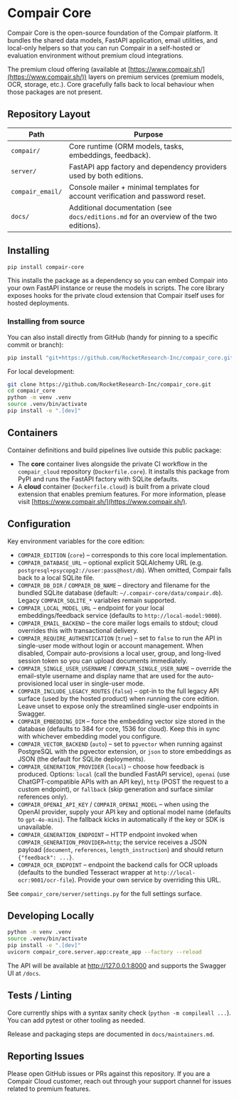 # Compair Core

Compair Core is the open-source foundation of the Compair platform. It bundles the shared data models, FastAPI application, email utilities, and local-only helpers so that you can run Compair in a self-hosted or evaluation environment without premium cloud integrations.

The premium cloud offering (available at [https://www.compair.sh/](https://www.compair.sh/)) layers on premium services (premium models, OCR, storage,  etc.). Core gracefully falls back to local behaviour when those packages are not present.

## Repository Layout

| Path | Purpose |
| --- | --- |
| `compair/` | Core runtime (ORM models, tasks, embeddings, feedback). |
| `server/` | FastAPI app factory and dependency providers used by both editions. |
| `compair_email/` | Console mailer + minimal templates for account verification and password reset. |
| `docs/` | Additional documentation (see `docs/editions.md` for an overview of the two editions). |

## Installing

```bash
pip install compair-core
```

This installs the package as a dependency so you can embed Compair into your own FastAPI instance or reuse the models in scripts. The core library exposes hooks for the private cloud extension that Compair itself uses for hosted deployments.

### Installing from source

You can also install directly from GitHub (handy for pinning to a specific commit or branch):

```bash
pip install "git+https://github.com/RocketResearch-Inc/compair_core.git@main"
```

For local development:

```bash
git clone https://github.com/RocketResearch-Inc/compair_core.git
cd compair_core
python -m venv .venv
source .venv/bin/activate
pip install -e ".[dev]"
```

## Containers

Container definitions and build pipelines live outside this public package:

- The **core** container lives alongside the private CI workflow in the `compair_cloud` repository (`Dockerfile.core`). It installs this package from PyPI and runs the FastAPI factory with SQLite defaults.
- A **cloud** container (`Dockerfile.cloud`) is built from a private cloud extension that enables premium features. For more information, please visit [https://www.compair.sh/](https://www.compair.sh/).

## Configuration

Key environment variables for the core edition:

- `COMPAIR_EDITION` (`core`) – corresponds to this core local implementation.
- `COMPAIR_DATABASE_URL` – optional explicit SQLAlchemy URL (e.g. `postgresql+psycopg2://user:pass@host/db`). When omitted, Compair falls back to a local SQLite file.
- `COMPAIR_DB_DIR` / `COMPAIR_DB_NAME` – directory and filename for the bundled SQLite database (default: `~/.compair-core/data/compair.db`). Legacy `COMPAIR_SQLITE_*` variables remain supported.
- `COMPAIR_LOCAL_MODEL_URL` – endpoint for your local embeddings/feedback service (defaults to `http://local-model:9000`).
- `COMPAIR_EMAIL_BACKEND` – the core mailer logs emails to stdout; cloud overrides this with transactional delivery.
- `COMPAIR_REQUIRE_AUTHENTICATION` (`true`) – set to `false` to run the API in single-user mode without login or account management. When disabled, Compair auto-provisions a local user, group, and long-lived session token so you can upload documents immediately.
- `COMPAIR_SINGLE_USER_USERNAME` / `COMPAIR_SINGLE_USER_NAME` – override the email-style username and display name that are used for the auto-provisioned local user in single-user mode.
- `COMPAIR_INCLUDE_LEGACY_ROUTES` (`false`) – opt-in to the full legacy API surface (used by the hosted product) when running the core edition. Leave unset to expose only the streamlined single-user endpoints in Swagger.
- `COMPAIR_EMBEDDING_DIM` – force the embedding vector size stored in the database (defaults to 384 for core, 1536 for cloud). Keep this in sync with whichever embedding model you configure.
- `COMPAIR_VECTOR_BACKEND` (`auto`) – set to `pgvector` when running against PostgreSQL with the pgvector extension, or `json` to store embeddings as JSON (the default for SQLite deployments).
- `COMPAIR_GENERATION_PROVIDER` (`local`) – choose how feedback is produced. Options: `local` (call the bundled FastAPI service), `openai` (use ChatGPT-compatible APIs with an API key), `http` (POST the request to a custom endpoint), or `fallback` (skip generation and surface similar references only).
- `COMPAIR_OPENAI_API_KEY` / `COMPAIR_OPENAI_MODEL` – when using the OpenAI provider, supply your API key and optional model name (defaults to `gpt-4o-mini`). The fallback kicks in automatically if the key or SDK is unavailable.
- `COMPAIR_GENERATION_ENDPOINT` – HTTP endpoint invoked when `COMPAIR_GENERATION_PROVIDER=http`; the service receives a JSON payload (`document`, `references`, `length_instruction`) and should return `{"feedback": ...}`.
- `COMPAIR_OCR_ENDPOINT` – endpoint the backend calls for OCR uploads (defaults to the bundled Tesseract wrapper at `http://local-ocr:9001/ocr-file`). Provide your own service by overriding this URL.

See `compair_core/server/settings.py` for the full settings surface.

## Developing Locally

```bash
python -m venv .venv
source .venv/bin/activate
pip install -e ".[dev]"
uvicorn compair_core.server.app:create_app --factory --reload
```

The API will be available at http://127.0.0.1:8000 and supports the Swagger UI at `/docs`.

## Tests / Linting

Core currently ships with a syntax sanity check (`python -m compileall ...`). You can add pytest or other tooling as needed.

Release and packaging steps are documented in `docs/maintainers.md`.

## Reporting Issues

Please open GitHub issues or PRs against this repository. If you are a Compair Cloud customer, reach out through your support channel for issues related to premium features.
